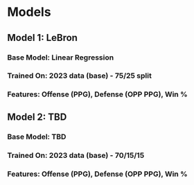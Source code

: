 # Models

## Model 1: LeBron
### Base Model: Linear Regression
### Trained On: 2023 data (base) - 75/25 split
### Features: Offense (PPG), Defense (OPP PPG), Win %

## Model 2: TBD
### Base Model: TBD
### Trained On: 2023 data (base) - 70/15/15
### Features: Offense (PPG), Defense (OPP PPG), Win %